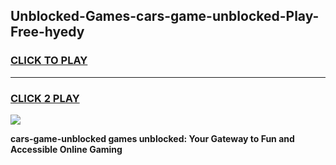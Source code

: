 
## Unblocked-Games-cars-game-unblocked-Play-Free-hyedy
<h3>
<a href="https://premium76.site?title=cars-game-unblocked&ref=09A">CLICK TO PLAY</a></h3>
<hr>

<h3>
<a href="https://premium76.site?title=cars-game-unblocked&ref=09A">CLICK 2 PLAY</a>
  
</h3>

<a href="https://premium76.site?title=cars-game-unblocked&ref=09A"><img src="https://clearcache.store/games.png"></a>


**cars-game-unblocked games unblocked: Your Gateway to Fun and Accessible Online Gaming**
